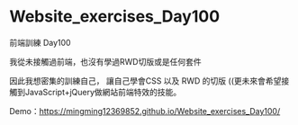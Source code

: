 # Website_exercises_Day100
前端訓練 Day100

我從未接觸過前端，也沒有學過RWD切版或是任何套件

因此我想密集的訓練自己，
讓自己學會CSS 以及 RWD 的切版
((更未來會希望接觸到JavaScript+jQuery做網站前端特效的技能。


Demo：https://mingming12369852.github.io/Website_exercises_Day100/
